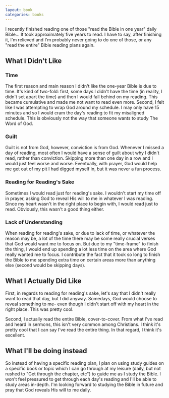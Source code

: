 ```yaml
---
layout: book
categories: books
---
```

I recently finished reading one of those "read the Bible in one year" daily Bible...  It took approximately five years to read.  I have to say, after finishing it, I'm relieved and I'm probably never going to do one of those, or any "read the entire" Bible reading plans again.

## What I Didn't Like

### Time

The first reason and main reason I didn't like the one-year Bible is due to time.  It's kind of two-fold: first, some days I didn't have the time (in reality, I didn't set apart the time) and then I would fall behind on my reading.  This became cumulative and made me not want to read even more.  Second, I felt like I was attempting to wrap God around my schedule.  I may only have 15 minutes and so I would cram the day's reading to fit my misaligned schedule.  This is obviously not the way that someone wants to study The Word of God.

### Guilt

Guilt is not from God, however, conviction is from God.  Whenever I missed a day of reading, most often I would have a sense of guilt about why I didn't read, rather than conviction.  Skipping more than one day in a row and I would just feel worse and worse.  Eventually, with prayer, God would help me get out of my pit I had digged myself in, but it was never a fun process.

### Reading for Reading's Sake

Sometimes I would read just for reading's sake.  I wouldn't start my time off in prayer, asking God to reveal His will to me in whatever I was reading.  Since my heart wasn't in the right place to begin with, I would read just to read.  Obviously, this wasn't a good thing either.

### Lack of Understanding

When reading for reading's sake, or due to lack of time, or whatever the reason may be, a lot of the time there may be some really crucial verses that God would want me to focus on.  But due to my "time-frame" to finish the thing, I would end up spending a lot less time on the area where God really wanted me to focus.  I contribute the fact that it took so long to finish the Bible to me spending extra time on certain areas more than anything else (second would be skipping days).

## What I Actually Did Like

First, in regards to reading for reading's sake, let's say that I didn't really want to read that day, but I did anyway.  Somedays, God would choose to reveal something to me- even though I didn't start off with my heart in the right place.  This was pretty cool.

Second, I actually read the entire Bible, cover-to-cover.  From what I've read and heard in sermons, this isn't very common among Christians.  I think it's pretty cool that I can say I've read the entire thing.  In that regard, I think it's excellent.

## What I'll be doing instead

So instead of having a specific reading plan, I plan on using study guides on a specific book or topic which I can go through at my leisure (daily, but not rushed to "Get through the chapter, etc") to guide me as I study the Bible.  I won't feel pressured to get through each day's reading and I'll be able to study areas in-depth.  I'm looking forward to studying the Bible in future and pray that God reveals His will to me daily.
